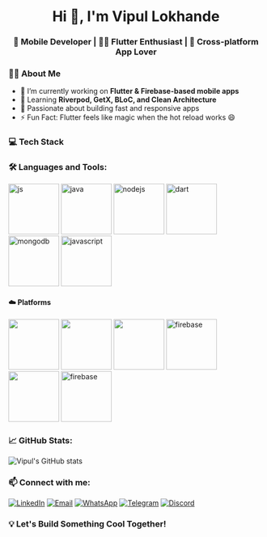 <h1 align="center">Hi 👋, I'm Vipul Lokhande</h1>
<h3 align="center">🚀 Mobile Developer | 🧑‍💻 Flutter Enthusiast | 📱 Cross-platform App Lover</h3>

### 🧑‍💻 About Me

- 🔭 I’m currently working on **Flutter & Firebase-based mobile apps**
- 🌱 Learning **Riverpod, GetX, BLoC, and Clean Architecture**
- 🚀 Passionate about building fast and responsive apps
- ⚡ Fun Fact: Flutter feels like magic when the hot reload works 😄

### 💻 Tech Stack

### 🛠️ Languages and Tools:

<p align="left">
  <img src="https://cdn.jsdelivr.net/gh/devicons/devicon@latest/icons/flutter/flutter-original.svg" alt="js" width="100" height="100"/>
  <img src="https://cdn.jsdelivr.net/gh/devicons/devicon@latest/icons/java/java-original.svg" alt="java" width="100" height="100"/>
  <img src="https://cdn.jsdelivr.net/gh/devicons/devicon@latest/icons/nodejs/nodejs-original-wordmark.svg" alt="nodejs" width="100" height="100"/>
  <img src="https://cdn.jsdelivr.net/gh/devicons/devicon@latest/icons/dart/dart-original.svg" alt="dart" width="100" height="100"/>
  <img src="https://cdn.jsdelivr.net/gh/devicons/devicon@latest/icons/mongodb/mongodb-original-wordmark.svg" alt="mongodb" width="100" height="100"/>
  <img src="https://cdn.jsdelivr.net/gh/devicons/devicon@latest/icons/javascript/javascript-original.svg" alt="javascript" width="100" height="100"/>
</p>

#### ☁️ Platforms

<p align="left">
  <img src="https://cdn.jsdelivr.net/gh/devicons/devicon/icons/vscode/vscode-original.svg" width="100"/>
  <img src="https://cdn.jsdelivr.net/gh/devicons/devicon@latest/icons/androidstudio/androidstudio-original.svg" width="100"/>
  <img src="https://cdn.jsdelivr.net/gh/devicons/devicon@latest/icons/eclipse/eclipse-original.svg" width="100"/>
  <img src="https://cdn.jsdelivr.net/gh/devicons/devicon@latest/icons/firebase/firebase-original.svg" alt="firebase" width="100"/>
  <img src="https://cdn.jsdelivr.net/gh/devicons/devicon/icons/git/git-original.svg" width="100"/>
  <img src="https://cdn.jsdelivr.net/gh/devicons/devicon@latest/icons/github/github-original-wordmark.svg" alt="firebase" width="100"/>
</p>

### 📈 GitHub Stats:

![Vipul's GitHub stats](https://github-readme-stats.vercel.app/api?username=vipullokhande&show_icons=true&theme=radical)

### 📫 Connect with me:

[![LinkedIn](https://img.shields.io/badge/LinkedIn-blue?style=flat&logo=linkedin)](https://www.linkedin.com/in/vipul-lokhande-16b379229)
[![Email](https://img.shields.io/badge/Gmail-red?style=flat&logo=gmail&logoColor=white)](mailto:vipullokhande1@gmail.com)
[![WhatsApp](https://img.shields.io/badge/WhatsApp-25D366?style=flat&logo=whatsapp&logoColor=white)](https://wa.me/7744959632)
[![Telegram](https://img.shields.io/badge/Telegram-2CA5E0?style=flat&logo=telegram&logoColor=white)](https://t.me/vipullokhande)
[![Discord](https://img.shields.io/badge/Discord-5865F2?style=flat&logo=discord&logoColor=white)](https://discordapp.com/users/mrvipul21)

### 💡 Let's Build Something Cool Together!
